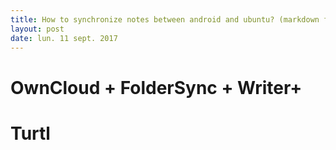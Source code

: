 ```yaml
---
title: How to synchronize notes between android and ubuntu? (markdown formatted)
layout: post
date: lun. 11 sept. 2017
---
```


# OwnCloud + FolderSync + Writer+

# Turtl
